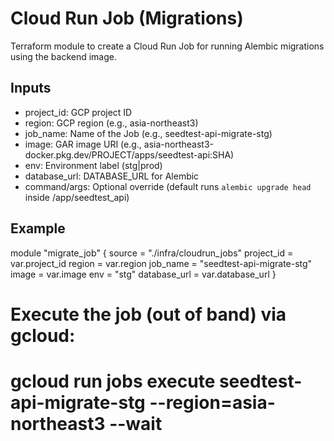 # Cloud Run Job (Migrations)

Terraform module to create a Cloud Run Job for running Alembic migrations using the backend image.

## Inputs
- project_id: GCP project ID
- region: GCP region (e.g., asia-northeast3)
- job_name: Name of the Job (e.g., seedtest-api-migrate-stg)
- image: GAR image URI (e.g., asia-northeast3-docker.pkg.dev/PROJECT/apps/seedtest-api:SHA)
- env: Environment label (stg|prod)
- database_url: DATABASE_URL for Alembic
- command/args: Optional override (default runs `alembic upgrade head` inside /app/seedtest_api)

## Example

module "migrate_job" {
  source       = "./infra/cloudrun_jobs"
  project_id   = var.project_id
  region       = var.region
  job_name     = "seedtest-api-migrate-stg"
  image        = var.image
  env          = "stg"
  database_url = var.database_url
}

# Execute the job (out of band) via gcloud:
# gcloud run jobs execute seedtest-api-migrate-stg --region=asia-northeast3 --wait
